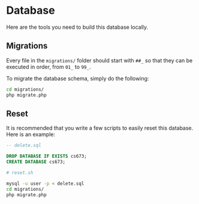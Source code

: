 # Database

Here are the tools you need to build this database locally.

## Migrations

Every file in the `migrations/` folder should start with `##_` so that they can be executed in order, from `01_` to `99_`.

To migrate the database schema, simply do the following:

```bash
cd migrations/
php migrate.php
```

## Reset

It is recommended that you write a few scripts to easily reset this database. Here is an example:

```sql
-- delete.sql

DROP DATABASE IF EXISTS cs673;
CREATE DATABASE cs673;
```

```bash
# reset.sh

mysql -u user -p < delete.sql
cd migrations/
php migrate.php
```